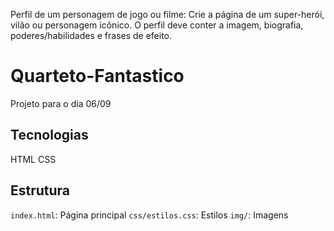 Perfil de um personagem de jogo ou filme: Crie a página de um super-herói, vilão ou personagem icônico. O perfil deve conter a imagem, biografia, poderes/habilidades e frases de efeito.
# Quarteto-Fantastico
Projeto para o dia 06/09
## Tecnologias
HTML
CSS

## Estrutura

`index.html`: Página principal
`css/estilos.css`: Estilos
`img/`: Imagens
